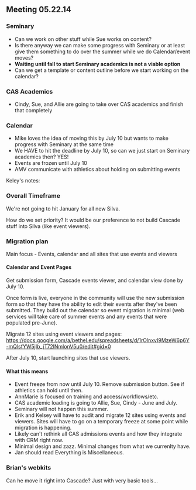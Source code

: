 ## Meeting 05.22.14

### Seminary
* Can we work on other stuff while Sue works on content?
* Is there anyway we can make some progress with Seminary or at least give them something to do over the summer while we do Calendar/event moves?
* **Waiting until fall to start Seminary academics is not a viable option**
* Can we get a template or content outline before we start working on the calendar?

### CAS Academics
* Cindy, Sue, and Allie are going to take over CAS academics and finish that completely

### Calendar
* Mike loves the idea of moving this by July 10 but wants to make progress with Seminary at the same time
* We HAVE to hit the deadline by July 10, so can we just start on Seminary academics then? YES!
* Events are frozen until July 10
* AMV communicate with athletics about holding on submitting events

Keley's notes:

### Overall Timeframe
We're not going to hit January for all new Silva.

How do we set priority? It would be our preference to not build Cascade stuff into Silva (like event viewers).

### Migration plan  
Main focus - Events, calendar and all sites that use events and viewers

#### Calendar and Event Pages
Get submission form, Cascade events viewer, and calendar view done by July 10.

Once form is live, everyone in the community will use the new submission form so that they have the ability to edit their events after they've been submitted. They build out the calendar so event migration is minimal (web services will take care of summer events and any events that were populated pre-June).

Migrate 12 sites using event viewers and pages:
https://docs.google.com/a/bethel.edu/spreadsheets/d/1rOlnxvI9MzeW6p6Y-mQlsfYW5jIb_jT72lNmlonV5u0/edit#gid=0

After July 10, start launching sites that use viewers.

#### What this means
* Event freeze from now until July 10. Remove submission button. See if athletics can hold until then.
* AnnMarie is focused on training and access/workflows/etc.
* CAS academic loading is going to Allie, Sue, Cindy - June and July.
* Seminary will not happen this summer.
* Erik and Kelsey will have to audit and migrate 12 sites using events and viewers. Sites will have to go on a temporary freeze at some point while migration is happening.
* Likely can't rethink all CAS admissions events and how they integrate with CRM right now.
* Minimal design and zazz. Minimal changes from what we currenlty have.
* Jan should read Everything is Miscellaneous.


### Brian's webkits
Can he move it right into Cascade? Just with very basic tools...

